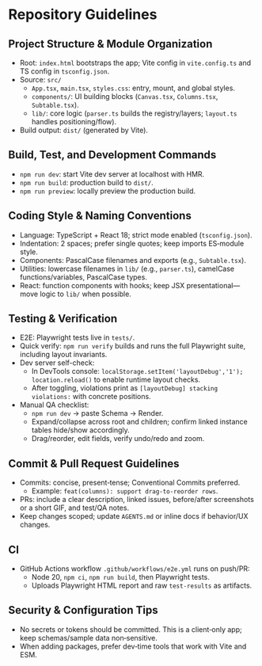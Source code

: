 # Repository Guidelines

## Project Structure & Module Organization
- Root: `index.html` bootstraps the app; Vite config in `vite.config.ts` and TS config in `tsconfig.json`.
- Source: `src/`
  - `App.tsx`, `main.tsx`, `styles.css`: entry, mount, and global styles.
  - `components/`: UI building blocks (`Canvas.tsx`, `Columns.tsx`, `Subtable.tsx`).
  - `lib/`: core logic (`parser.ts` builds the registry/layers; `layout.ts` handles positioning/flow).
- Build output: `dist/` (generated by Vite).

## Build, Test, and Development Commands
- `npm run dev`: start Vite dev server at localhost with HMR.
- `npm run build`: production build to `dist/`.
- `npm run preview`: locally preview the production build.

## Coding Style & Naming Conventions
- Language: TypeScript + React 18; strict mode enabled (`tsconfig.json`).
- Indentation: 2 spaces; prefer single quotes; keep imports ES‑module style.
- Components: PascalCase filenames and exports (e.g., `Subtable.tsx`).
- Utilities: lowercase filenames in `lib/` (e.g., `parser.ts`), camelCase functions/variables, PascalCase types.
- React: function components with hooks; keep JSX presentational—move logic to `lib/` when possible.

## Testing & Verification
- E2E: Playwright tests live in `tests/`.
- Quick verify: `npm run verify` builds and runs the full Playwright suite, including layout invariants.
- Dev server self-check:
  - In DevTools console: `localStorage.setItem('layoutDebug','1'); location.reload()` to enable runtime layout checks.
  - After toggling, violations print as `[layoutDebug] stacking violations:` with concrete positions.
- Manual QA checklist:
  - `npm run dev` → paste Schema → Render.
  - Expand/collapse across root and children; confirm linked instance tables hide/show accordingly.
  - Drag/reorder, edit fields, verify undo/redo and zoom.

## Commit & Pull Request Guidelines
- Commits: concise, present‑tense; Conventional Commits preferred.
  - Example: `feat(columns): support drag-to-reorder rows`.
- PRs: include a clear description, linked issues, before/after screenshots or a short GIF, and test/QA notes.
- Keep changes scoped; update `AGENTS.md` or inline docs if behavior/UX changes.

## CI
- GitHub Actions workflow `.github/workflows/e2e.yml` runs on push/PR:
  - Node 20, `npm ci`, `npm run build`, then Playwright tests.
  - Uploads Playwright HTML report and raw `test-results` as artifacts.

## Security & Configuration Tips
- No secrets or tokens should be committed. This is a client‑only app; keep schemas/sample data non‑sensitive.
- When adding packages, prefer dev‑time tools that work with Vite and ESM.
